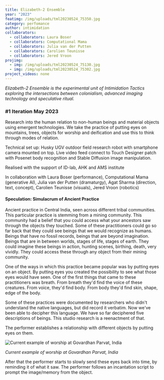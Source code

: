 ```yaml
---
title: Elizabeth-2 Ensemble
year: "2023"
featimg: /img/uploads/tml20230524_75350.jpg
category: perfomance
author: intimidation
collaborators:
  - collaborators: Laura Boser
  - collaborators: Computational Mama
  - collaborators: Julia van der Putten
  - collaborators: Carolien Teunisse
  - collaborators: Jered Vroon
projimg:
  - img: /img/uploads/tml20230524_75130.jpg
  - img: /img/uploads/tml20230524_75302.jpg
project_videos: none
---
```

*Elizabeth-2 Ensemble is the experimental unit of Intimidation Tactics exploring the intersections between colonialism, advanced imaging technology and speculative ritual.*

### **\#1  Iteration May 2023**

Research into the human relation to non-human beings and material objects using emergent technologies. We take the practice of putting eyes on mountains, trees, objects for worship and deification and use this to think through modes of relation. 

Technical set up: Husky UGV outdoor field research robot with smartphone camera mounted on top. Live video feed connect to Touch Designer patch with Posenet body recognition and Stable Diffusion image manipulation.

R﻿ealised with the support of ID-lab, AHK and AMS institute 

In collaboration with Laura Boser (performance), C﻿omputational Mama (generative AI), Julia van der Putten (dramaturgy), Agat Sharma (direction, text, concept), Carolien Teunisse (visuals), Jered Vroon (robotics)

#### **Speculation: Simulacrum of Ancient Practice**

Ancient practice in Central India, seen across different tribal communities. This particular practice is stemming from a mining community. This community had a belief that you could access what your ancestors saw through the objects they touched. Some of these practitioners could go so far back that they could see beings that we would recognize as humans. Beings that have no fossil records, beings that are beyond imagination. Beings that are in between worlds, stages of life, stages of earth. They could imagine these beings in action, hunting scenes, birthing, death, very vividly. They could access these through any object from their mining community. 

One of the ways in which this practice became popular was by putting eyes on an object. By putting eyes you created the possibility to see what those eyes would have seen. One of the first things that came to these practitioners was breath. From breath they'd find the voice of these creatures. From voice, they'd find body. From body they'd find skin, shape, edge of the body. 

Some of these practices were documented by researchers who didn't understand the native languages, but did record it verbatim. Now we've been able to decipher this language. We have so far deciphered five descriptions of beings. This studio research is a reenactment of that. 

The performer establishes a relationship with different objects by putting eyes on them. 

![Current example of worship at Govardhan Parvat, India](/img/uploads/scherm­afbeelding-2023-07-14-om-19.04.53.png "Current example of worship at Govardhan Parvat, India")

*Current example of worship at Govardhan Parvat, India*

After that the performer starts to slowly send these eyes back into time, by reminding it of what it saw. The performer follows an incantation script to prompt the image/memory from the object.